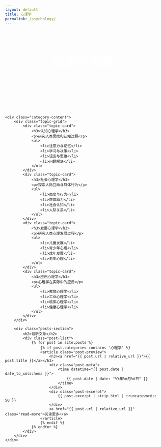 ```yaml
---
layout: default
title: 心理学
permalink: /psychology/
---
```


<div class="category-page">
    <div class="category-header">
        <h1>心理学探索</h1>
        <p class="subtitle">探索人类心理的奥秘</p>
    </div>

    <div class="category-content">
        <div class="topic-grid">
            <div class="topic-card">
                <h3>认知心理学</h3>
                <p>研究人类思维和认知过程</p>
                <ul>
                    <li>注意力与记忆</li>
                    <li>学习与决策</li>
                    <li>语言与思维</li>
                    <li>问题解决</li>
                </ul>
            </div>
            <div class="topic-card">
                <h3>社会心理学</h3>
                <p>探索人际互动与群体行为</p>
                <ul>
                    <li>态度与行为</li>
                    <li>群体动力</li>
                    <li>社会认知</li>
                    <li>人际关系</li>
                </ul>
            </div>
            <div class="topic-card">
                <h3>发展心理学</h3>
                <p>研究人类心理发展过程</p>
                <ul>
                    <li>儿童发展</li>
                    <li>青少年心理</li>
                    <li>成年发展</li>
                    <li>老年心理</li>
                </ul>
            </div>
            <div class="topic-card">
                <h3>应用心理学</h3>
                <p>心理学在实际中的应用</p>
                <ul>
                    <li>教育心理学</li>
                    <li>工业心理学</li>
                    <li>临床心理学</li>
                    <li>健康心理学</li>
                </ul>
            </div>
        </div>

        <div class="posts-section">
            <h2>最新文章</h2>
            <div class="post-list">
                {% for post in site.posts %}
                    {% if post.categories contains '心理学' %}
                    <article class="post-preview">
                        <h3><a href="{{ post.url | relative_url }}">{{ post.title }}</a></h3>
                        <div class="post-meta">
                            <time datetime="{{ post.date | date_to_xmlschema }}">
                                {{ post.date | date: "%Y年%m月%d日" }}
                            </time>
                        </div>
                        <div class="post-excerpt">
                            {{ post.excerpt | strip_html | truncatewords: 50 }}
                        </div>
                        <a href="{{ post.url | relative_url }}" class="read-more">阅读更多</a>
                    </article>
                    {% endif %}
                {% endfor %}
            </div>
        </div>
    </div>
</div>

<style>
.category-header {
    text-align: center;
    padding: 3rem 0;
    background-color: var(--primary-color);
    color: white;
    margin: -2rem -1rem 2rem -1rem;
}

.category-header h1 {
    font-size: 2.5rem;
    margin-bottom: 1rem;
}

.subtitle {
    font-size: 1.2rem;
    opacity: 0.9;
}

.topic-grid {
    display: grid;
    grid-template-columns: repeat(auto-fit, minmax(250px, 1fr));
    gap: 2rem;
    margin-bottom: 3rem;
}

.topic-card {
    background-color: var(--blockquote-background);
    padding: 1.5rem;
    border-radius: 5px;
    transition: transform 0.3s ease;
}

.topic-card:hover {
    transform: translateY(-5px);
}

.topic-card h3 {
    color: var(--primary-color);
    margin-bottom: 1rem;
}

.topic-card ul {
    list-style: none;
    padding-left: 0;
    margin-top: 1rem;
}

.topic-card li {
    margin: 0.5rem 0;
    color: var(--secondary-color);
}

.posts-section {
    margin-top: 3rem;
}

@media (max-width: 600px) {
    .category-header {
        padding: 2rem 0;
    }

    .category-header h1 {
        font-size: 2rem;
    }

    .topic-grid {
        grid-template-columns: 1fr;
    }
}
</style> 